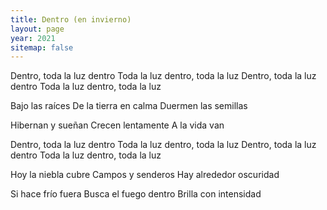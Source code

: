 ```yaml
---
title: Dentro (en invierno)
layout: page
year: 2021
sitemap: false
---
```


Dentro, toda la luz dentro
Toda la luz dentro, toda la luz
Dentro, toda la luz dentro
Toda la luz dentro, toda la luz

Bajo las raíces
De la tierra en calma
Duermen las semillas

Hibernan y sueñan
Crecen lentamente
A la vida van

Dentro, toda la luz dentro
Toda la luz dentro, toda la luz
Dentro, toda la luz dentro
Toda la luz dentro, toda la luz

Hoy la niebla cubre
Campos y senderos
Hay alrededor oscuridad

Si hace frío fuera
Busca el fuego dentro
Brilla con intensidad
